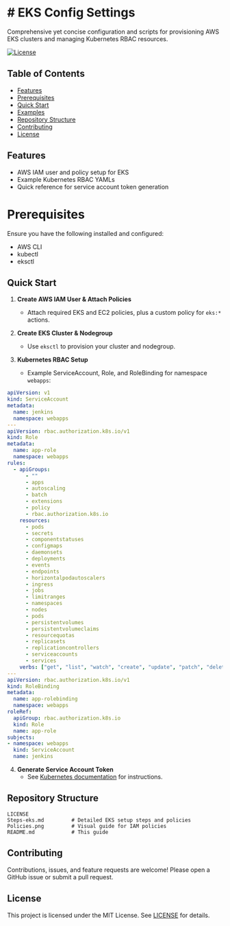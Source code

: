 # # EKS Config Settings

Comprehensive yet concise configuration and scripts for provisioning AWS EKS clusters and managing Kubernetes RBAC resources.

[![License](https://img.shields.io/badge/license-MIT-blue.svg)](LICENSE)

## Table of Contents
- [Features](#features)
- [Prerequisites](#prerequisites)
- [Quick Start](#quick-start)
- [Examples](#examples)
- [Repository Structure](#repository-structure)
- [Contributing](#contributing)
- [License](#license)

## Features
- AWS IAM user and policy setup for EKS
- Example Kubernetes RBAC YAMLs
- Quick reference for service account token generation

# Prerequisites

Ensure you have the following installed and configured:
- AWS CLI
- kubectl
- eksctl

## Quick Start

1. **Create AWS IAM User & Attach Policies**
   - Attach required EKS and EC2 policies, plus a custom policy for `eks:*` actions.

2. **Create EKS Cluster & Nodegroup**
   - Use `eksctl` to provision your cluster and nodegroup.

3. **Kubernetes RBAC Setup**
   - Example ServiceAccount, Role, and RoleBinding for namespace `webapps`:

```yaml
apiVersion: v1
kind: ServiceAccount
metadata:
  name: jenkins
  namespace: webapps
---
apiVersion: rbac.authorization.k8s.io/v1
kind: Role
metadata:
  name: app-role
  namespace: webapps
rules:
  - apiGroups:
      - ""
      - apps
      - autoscaling
      - batch
      - extensions
      - policy
      - rbac.authorization.k8s.io
    resources:
      - pods
      - secrets
      - componentstatuses
      - configmaps
      - daemonsets
      - deployments
      - events
      - endpoints
      - horizontalpodautoscalers
      - ingress
      - jobs
      - limitranges
      - namespaces
      - nodes
      - pods
      - persistentvolumes
      - persistentvolumeclaims
      - resourcequotas
      - replicasets
      - replicationcontrollers
      - serviceaccounts
      - services
    verbs: ["get", "list", "watch", "create", "update", "patch", "delete"]
---
apiVersion: rbac.authorization.k8s.io/v1
kind: RoleBinding
metadata:
  name: app-rolebinding
  namespace: webapps
roleRef:
  apiGroup: rbac.authorization.k8s.io
  kind: Role
  name: app-role
subjects:
- namespace: webapps
  kind: ServiceAccount
  name: jenkins
```

4. **Generate Service Account Token**
   - See [Kubernetes documentation](https://kubernetes.io/docs/reference/access-authn-authz/service-accounts-admin) for instructions.

## Repository Structure
```text
LICENSE
Steps-eks.md         # Detailed EKS setup steps and policies
Policies.png         # Visual guide for IAM policies
README.md            # This guide
```

## Contributing
Contributions, issues, and feature requests are welcome! Please open a GitHub issue or submit a pull request.

## License
This project is licensed under the MIT License. See [LICENSE](LICENSE) for details.

